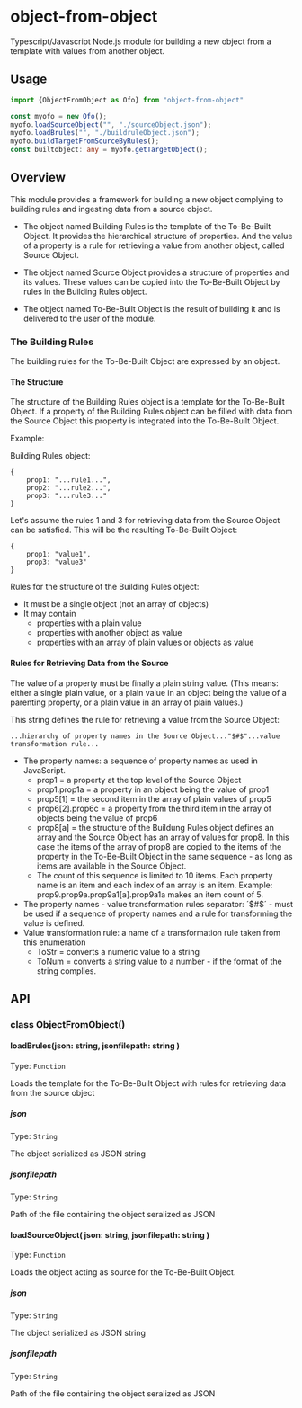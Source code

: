 # object-from-object
Typescript/Javascript Node.js module for building a new object from a template with values from another object.

## Usage

``` Typescript
import {ObjectFromObject as Ofo} from "object-from-object"

const myofo = new Ofo();
myofo.loadSourceObject("", "./sourceObject.json");
myofo.loadBrules("", "./buildruleObject.json");
myofo.buildTargetFromSourceByRules();
const builtobject: any = myofo.getTargetObject();

```

## Overview

This module provides a framework for building a new object complying to building rules and ingesting data from a source object.

* The object named Building Rules is the template of the To-Be-Built Object. It provides the hierarchical structure of properties. And the value of a property is a rule for retrieving a value from another object, called Source Object.

* The object named Source Object provides a structure of properties and its values. These values can be copied into the To-Be-Built Object by rules in the Building Rules object.

* The object named To-Be-Built Object is the result of building it and is delivered to the user of the module. 

### The Building Rules

The building rules for the To-Be-Built Object are expressed by an object.

#### The Structure

The structure of the Building Rules object is a template for the To-Be-Built Object. If a property of the Building Rules object can be filled with data from the Source Object this property is integrated into the To-Be-Built Object.
 
Example:

Building Rules object:
``` 
{
    prop1: "...rule1...",
    prop2: "...rule2...",
    prop3: "...rule3..."
}
 ```

Let's assume the rules 1 and 3 for retrieving data from the Source Object can be satisfied. This will be the resulting To-Be-Built Object:
``` 
{
    prop1: "value1",
    prop3: "value3"
}
 ```

Rules for the structure of the Building Rules object:

* It must be a single object (not an array of objects)
* It may contain
  * properties with a plain value
  * properties with another object as value
  * properties with an array of plain values or objects as value

#### Rules for Retrieving Data from the Source

The value of a property must be finally a plain string value. (This means: either a single plain value, or a plain value in an object being the value of a parenting property, or a plain value in an array of plain values.)

This string defines the rule for retrieving a value from the Source Object:

`...hierarchy of property names in the Source Object..."$#$"...value transformation rule...`
 
 * The property names: a sequence of property names as used in JavaScript.
   * prop1 = a property at the top level of the Source Object
   * prop1.prop1a = a property in an object being the value of prop1
   * prop5[1] = the second item in the array of plain values of prop5
   * prop6[2].prop6c = a property from the third item in the array of objects being the value of prop6
   * prop8[a] = the structure of the Buildung Rules object defines an array and the Source Object has an array of values for prop8. In this case the items of the array of prop8 are copied to the items of the property in the To-Be-Built Object in the same sequence - as long as items are available in the Source Object.
   * The count of this sequence is limited to 10 items. Each property name is an item and each index of an array is an item. Example: prop9.prop9a.prop9a1[a].prop9a1a makes an item count of 5.
 * The property names - value transformation rules separator: ´$#$´ - must be used if a sequence of property names and a rule for transforming the value is defined.
 * Value transformation rule: a name of a transformation rule taken from this enumeration
   * ToStr = converts a numeric value to a string
   * ToNum = converts a string value to a number - if the format of the string complies.
 

## API

### class ObjectFromObject()

#### loadBrules(json: string, jsonfilepath: string )

Type: `Function`

Loads the template for the To-Be-Built Object with rules for retrieving data from the source object

##### json

Type: `String`

The object serialized as JSON string

##### jsonfilepath

Type: `String`

Path of the file containing the object  seralized as JSON

#### loadSourceObject( json: string, jsonfilepath: string )

Type: `Function`

Loads the object acting as source for the To-Be-Built Object.

##### json

Type: `String`

The object serialized as JSON string

##### jsonfilepath

Type: `String`

Path of the file containing the object  seralized as JSON


